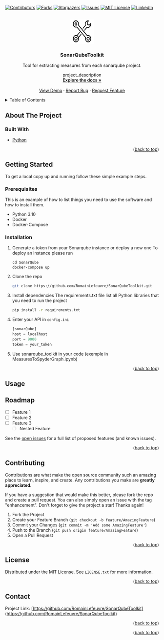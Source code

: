 <div id="top"></div>
<!--
*** Thanks for checking out the Best-README-Template. If you have a suggestion
*** that would make this better, please fork the repo and create a pull request
*** or simply open an issue with the tag "enhancement".
*** Don't forget to give the project a star!
*** Thanks again! Now go create something AMAZING! :D
-->



<!-- PROJECT SHIELDS -->
<!--
*** I'm using markdown "reference style" links for readability.
*** Reference links are enclosed in brackets [ ] instead of parentheses ( ).
*** See the bottom of this document for the declaration of the reference variables
*** for contributors-url, forks-url, etc. This is an optional, concise syntax you may use.
*** https://www.markdownguide.org/basic-syntax/#reference-style-links
-->
[![Contributors][contributors-shield]][contributors-url]
[![Forks][forks-shield]][forks-url]
[![Stargazers][stars-shield]][stars-url]
[![Issues][issues-shield]][issues-url]
[![MIT License][license-shield]][license-url]
[![LinkedIn][linkedin-shield]][linkedin-url]



<!-- PROJECT LOGO -->
<br />
<div align="center">
  <a href="https://github.com/RomainLefeuvre/SonarQubeToolkit">
    <img src="images/logo.png" alt="Logo" width="80" height="80">
  </a>

<h3 align="center">SonarQubeToolkit</h3>
Tool for extracting measures from each sonarqube project.
  <p align="center">
    project_description
    <br />
    <a href="https://github.com/RomainLefeuvre/SonarQubeToolkit"><strong>Explore the docs »</strong></a>
    <br />
    <br />
    <a href="https://github.com/RomainLefeuvre/SonarQubeToolkit">View Demo</a>
    ·
    <a href="https://github.com/RomainLefeuvre/SonarQubeToolkit/issues">Report Bug</a>
    ·
    <a href="https://github.com/RomainLefeuvre/SonarQubeToolkit/issues">Request Feature</a>
  </p>
</div>



<!-- TABLE OF CONTENTS -->
<details>
  <summary>Table of Contents</summary>
  <ol>
    <li>
      <a href="#about-the-project">About The Project</a>
      <ul>
        <li><a href="#built-with">Built With</a></li>
      </ul>
    </li>
    <li>
      <a href="#getting-started">Getting Started</a>
      <ul>
        <li><a href="#prerequisites">Prerequisites</a></li>
        <li><a href="#installation">Installation</a></li>
      </ul>
    </li>
    <li><a href="#usage">Usage</a></li>
    <li><a href="#roadmap">Roadmap</a></li>
    <li><a href="#contributing">Contributing</a></li>
    <li><a href="#license">License</a></li>
    <li><a href="#contact">Contact</a></li>
    <li><a href="#acknowledgments">Acknowledgments</a></li>
  </ol>
</details>



<!-- ABOUT THE PROJECT -->
## About The Project



### Built With

* [Python](https://www.python.org/)


<p align="right">(<a href="#top">back to top</a>)</p>



<!-- GETTING STARTED -->
## Getting Started

To get a local copy up and running follow these simple example steps.

### Prerequisites

This is an example of how to list things you need to use the software and how to install them.
* Python 3.10
* Docker
* Docker-Compose 

### Installation

1. Generate a token from your Sonarqube instance or deploy a new one
   To deploy an instance please run 
   ```
   cd SonarQube
   docker-compose up 
   ```
2. Clone the repo
   ```sh
   git clone https://github.com/RomainLefeuvre/SonarQubeToolkit.git
   ```
3. Install dependencies
   The requirements.txt file list all Python libraries that you need to run the project
   ```sh
   pip install -r requirements.txt
   ```
4. Enter your API in `config.ini`
   ```js
   [sonarQube]
   host = localhost
   port = 9000
   token = your_token
   ```
5. Use sonarqube_toolkit in your code (exemple in MeasuresToSpyderGraph.ipynb)

<p align="right">(<a href="#top">back to top</a>)</p>



<!-- USAGE EXAMPLES -->
## Usage



<!-- ROADMAP -->
## Roadmap

- [ ] Feature 1
- [ ] Feature 2
- [ ] Feature 3
    - [ ] Nested Feature

See the [open issues](https://github.com/RomainLefeuvre/SonarQubeToolkit/issues) for a full list of proposed features (and known issues).

<p align="right">(<a href="#top">back to top</a>)</p>



<!-- CONTRIBUTING -->
## Contributing

Contributions are what make the open source community such an amazing place to learn, inspire, and create. Any contributions you make are **greatly appreciated**.

If you have a suggestion that would make this better, please fork the repo and create a pull request. You can also simply open an issue with the tag "enhancement".
Don't forget to give the project a star! Thanks again!

1. Fork the Project
2. Create your Feature Branch (`git checkout -b feature/AmazingFeature`)
3. Commit your Changes (`git commit -m 'Add some AmazingFeature'`)
4. Push to the Branch (`git push origin feature/AmazingFeature`)
5. Open a Pull Request

<p align="right">(<a href="#top">back to top</a>)</p>



<!-- LICENSE -->
## License

Distributed under the MIT License. See `LICENSE.txt` for more information.

<p align="right">(<a href="#top">back to top</a>)</p>



<!-- CONTACT -->
## Contact

Project Link: [https://github.com/RomainLefeuvre/SonarQubeToolkit](https://github.com/RomainLefeuvre/SonarQubeToolkit)

<p align="right">(<a href="#top">back to top</a>)</p>




<p align="right">(<a href="#top">back to top</a>)</p>



<!-- MARKDOWN LINKS & IMAGES -->
<!-- https://www.markdownguide.org/basic-syntax/#reference-style-links -->
[contributors-shield]: https://img.shields.io/github/contributors/RomainLefeuvre/SonarQubeTolkit.svg?style=for-the-badge
[contributors-url]: https://github.com/RomainLefeuvre/SonarQubeToolkit/graphs/contributors
[forks-shield]: https://img.shields.io/github/forks/RomainLefeuvre/SonarQubeTolkit.svg?style=for-the-badge
[forks-url]: https://github.com/RomainLefeuvre/SonarQubeToolkit/network/members
[stars-shield]: https://img.shields.io/github/stars/RomainLefeuvre/SonarQubeTolkit.svg?style=for-the-badge
[stars-url]: https://github.com/RomainLefeuvre/SonarQubeToolkit/stargazers
[issues-shield]: https://img.shields.io/github/issues/RomainLefeuvre/SonarQubeTolkit.svg?style=for-the-badge
[issues-url]: https://github.com/RomainLefeuvre/SonarQubeToolkit/issues
[license-shield]: https://img.shields.io/github/license/RomainLefeuvre/SonarQubeTolkit.svg?style=for-the-badge
[license-url]: https://github.com/RomainLefeuvre/SonarQubeToolkit/blob/master/LICENSE.txt
[linkedin-shield]: https://img.shields.io/badge/-LinkedIn-black.svg?style=for-the-badge&logo=linkedin&colorB=555
[linkedin-url]: https://linkedin.com/in/linkedin_username
[product-screenshot]: images/screenshot.png